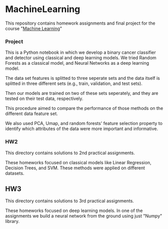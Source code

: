 # MachineLearning

This repository contains homework assignments and final project for the course "[Machine Learning](https://github.com/SharifiZarchi/Introduction_to_Machine_Learning)"

### Project
This is a Python notebook in which we develop a binary cancer classifier and detector using classical and deep learning models. We tried Random Forests as a classical model, and Neural Networks as a deep learning model.

The data set features is splitted to three seperate sets and the data itself is splitted in three different sets (e.g., train, validation, and test sets). 

Then our models are trained on two of these sets seperately, and they are tested on their test data, respectively.

This procedure aimed to compare the performance of those methods on the different data feature set.

We also used PCA, Umap, and random forests' feature selection property to identify which attributes of the data were more important and informative.


### HW2 
This directory contains solutions to 2nd practical assignments.

These homeworks focused on classical models like Linear Regression, Decision Trees, and SVM. These methods were applied on different datasets.


## HW3
This directory contains solutions to 3rd practical assignments.

These homeworks focused on deep learning models. In one of the assignments we build a neural network from the ground using just "Numpy" library.

